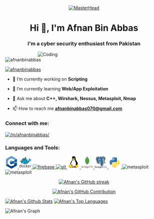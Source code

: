 <div align="center">
  <a href="https://afnanbinabbas.io">
    <img src="https://media.tenor.com/zzntm2_9B3gAAAAC/hacker.gif" alt="MasterHead">
  </a>
</div>
<h1 align="center">Hi 👋, I'm Afnan Bin Abbas</h1>
<h3 align="center">I'm a cyber security enthusiast from Pakistan</h3>
<img align="right" alt="Coding" width="400" src="https://cdn.dribbble.com/users/1304577/screenshots/4032985/media/823d941d38b2784563d53dc45859fccd.gif">

<p align="left"> <img src="https://komarev.com/ghpvc/?username=afnanbinabbas&label=Profile%20views&color=0e75b6&style=flat" alt="afnanbinabbas" /> </p>

<p align="left"> <a href="https://github.com/ryo-ma/github-profile-trophy"><img src="https://github-profile-trophy.vercel.app/?username=afnanbinabbas" alt="afnanbinabbas" /></a> </p>

- 🔭 I’m currently working on **Scripting**

- 🌱 I’m currently learning **Web/App Exploitation**

- 💬 Ask me about **C++, Wirshark, Nessus, Metasploit, Nmap**

- 📫 How to reach me **afnanbinabbas070@gmail.com**

<h3 align="left">Connect with me:</h3>
<p align="left">
<a href="https://linkedin.com/in/afnanbinabbas/" target="blank"><img align="center" src="https://raw.githubusercontent.com/rahuldkjain/github-profile-readme-generator/master/src/images/icons/Social/linked-in-alt.svg" alt="/in/afnanbinabbas/" height="30" width="40" /></a>
</p>

<h3 align="left">Languages and Tools:</h3>
<p align="left"> <a href="https://www.w3schools.com/cpp/" target="_blank" rel="noreferrer"> <img src="https://raw.githubusercontent.com/devicons/devicon/master/icons/cplusplus/cplusplus-original.svg" alt="cplusplus" width="40" height="40"/> </a> <a href="https://www.docker.com/" target="_blank" rel="noreferrer"> <img src="https://raw.githubusercontent.com/devicons/devicon/master/icons/docker/docker-original-wordmark.svg" alt="docker" width="40" height="40"/> </a> <a href="https://firebase.google.com/" target="_blank" rel="noreferrer"> <img src="https://www.vectorlogo.zone/logos/firebase/firebase-icon.svg" alt="firebase" width="40" height="40"/> </a> <a href="https://git-scm.com/" target="_blank" rel="noreferrer"> <img src="https://www.vectorlogo.zone/logos/git-scm/git-scm-icon.svg" alt="git" width="40" height="40"/> </a> <a href="https://www.linux.org/" target="_blank" rel="noreferrer"> <img src="https://raw.githubusercontent.com/devicons/devicon/master/icons/linux/linux-original.svg" alt="linux" width="40" height="40"/> </a> <a href="https://www.mongodb.com/" target="_blank" rel="noreferrer"> <img src="https://raw.githubusercontent.com/devicons/devicon/master/icons/mongodb/mongodb-original-wordmark.svg" alt="mongodb" width="40" height="40"/> </a> <a href="https://www.postgresql.org" target="_blank" rel="noreferrer"> <img src="https://raw.githubusercontent.com/devicons/devicon/master/icons/postgresql/postgresql-original-wordmark.svg" alt="postgresql" width="40" height="40"/> </a> <a href="https://www.python.org" target="_blank" rel="noreferrer"> <img src="https://raw.githubusercontent.com/devicons/devicon/master/icons/python/python-original.svg" alt="python" width="40" height="40"/> </a> 
<a target="_blank" rel="noreferrer"> <img src="https://asset.brandfetch.io/idFlREP4Jj/idsR5UInMm.png?updated=1712244345166" alt="metasploit" width="40" height="40"/> </a> <a target="_blank" rel="noreferrer"> <img src="https://asset.brandfetch.io/idtNG2kbRU/idFFfnc7jH.jpeg?updated=1710689769294" alt="metasploit" width="40" height="40"/> </a> </p>

<p align="center">
  <a href="https://github.com/AfnanBinAbbas">
    <img src="https://github-readme-streak-stats.herokuapp.com/?user=afnanbinabbas&theme=radical&border=7F3FBF&background=0D1117" alt="Afnan's GitHub streak"/>
  </a>
</p>

<p align="center">
  <a href="https://github.com/AfnanBinAbbas">
    <img src="https://github-profile-summary-cards.vercel.app/api/cards/profile-details?username=afnanbinabbas&theme=radical" alt="Afnan's GitHub Contribution"/>
  </a>
</p>

<a> 
    <a href="https://github.com/AfnanBinAbbas"><img alt="Afnan's Github Stats" src="https://denvercoder1-github-readme-stats.vercel.app/api?username=afnanbinabbas&show_icons=true&count_private=true&theme=react&border_color=7F3FBF&bg_color=0D1117&title_color=F85D7F&icon_color=F8D866" height="192px" width="49.5%"/></a>
  <a href="https://github.com/alsiam"><img alt="Afnan's Top Languages" src="https://denvercoder1-github-readme-stats.vercel.app/api/top-langs/?username=afnanbinabbas&langs_count=8&layout=compact&theme=react&border_color=7F3FBF&bg_color=0D1117&title_color=F85D7F&icon_color=F8D866" height="192px" width="49.5%"/></a>
  <br/>
</a>


![Afnan's Graph](https://github-readme-activity-graph.vercel.app/graph?username=afnanbinabbas&custom_title=Afnan's%20GitHub%20Activity%20Graph&bg_color=0D1117&color=7F3FBF&line=7F3FBF&point=7F3FBF&area_color=FFFFFF&title_color=FFFFFF&area=true)
